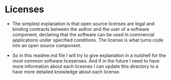 # Licenses

- The simplest explanation is that open source licenses are legal and binding contracts between the author and the user of a software component, declaring that the software can be used in commercial applications under specified conditions. The license is what turns code into an open source component.

- So in this readme.md file I will try to give explanation in a nutshell for the most common software licesenses. And if in the future I need to have more information about each licesnes I can update this directory to a have more detailed knowledge about each license.

<br>
<br>
